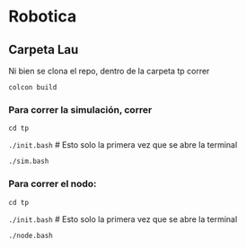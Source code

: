 # Robotica

## Carpeta Lau

Ni bien se clona el repo, dentro de la carpeta tp correr

`colcon build`

### Para correr la simulación, correr

`cd tp`

`./init.bash` # Esto solo la primera vez que se abre la terminal

`./sim.bash`

### Para correr el nodo:

`cd tp`

`./init.bash` # Esto solo la primera vez que se abre la terminal

`./node.bash`
